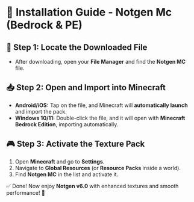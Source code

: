 # 🔧 Installation Guide - Notgen Mc (Bedrock & PE)  

## 📂 Step 1: Locate the Downloaded File  
- After downloading, open your **File Manager** and find the **Notgen MC** file.  

## 📥 Step 2: Open and Import into Minecraft  
- **Android/iOS:** Tap on the file, and Minecraft will **automatically launch** and import the pack.  
- **Windows 10/11:** Double-click the file, and it will open with **Minecraft Bedrock Edition**, importing automatically.  

## 🎮 Step 3: Activate the Texture Pack  
1. Open **Minecraft** and go to **Settings**.  
2. Navigate to **Global Resources** (or **Resource Packs** inside a world).  
3. Find **Notgen MC** in the list and activate it.  

✅ Done! Now enjoy **Notgen v6.0** with enhanced textures and smooth performance! 🚀  
